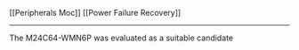 [[Peripherals Moc]]
[[Power Failure Recovery]]

---
The M24C64-WMN6P was evaluated as a suitable candidate